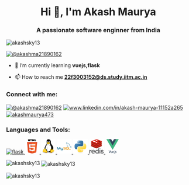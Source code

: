 <h1 align="center">Hi 👋, I'm Akash Maurya</h1>
<h3 align="center">A passionate software enginner from India</h3>

<p align="left"> <img src="https://komarev.com/ghpvc/?username=akashsky13&label=Profile%20views&color=0e75b6&style=flat" alt="akashsky13" /> </p>

<p align="left"> <a href="https://twitter.com/@akashma21890162" target="blank"><img src="https://img.shields.io/twitter/follow/@akashma21890162?logo=twitter&style=for-the-badge" alt="@akashma21890162" /></a> </p>

- 🌱 I’m currently learning **vuejs,flask**

- 📫 How to reach me **22f3003152@ds.study.iitm.ac.in**

<h3 align="left">Connect with me:</h3>
<p align="left">
<a href="https://twitter.com/@akashma21890162" target="blank"><img align="center" src="https://raw.githubusercontent.com/rahuldkjain/github-profile-readme-generator/master/src/images/icons/Social/twitter.svg" alt="@akashma21890162" height="30" width="40" /></a>
<a href="https://linkedin.com/in/www.linkedin.com/in/akash-maurya-11152a265" target="blank"><img align="center" src="https://raw.githubusercontent.com/rahuldkjain/github-profile-readme-generator/master/src/images/icons/Social/linked-in-alt.svg" alt="www.linkedin.com/in/akash-maurya-11152a265" height="30" width="40" /></a>
<a href="https://instagram.com/akashmaurya473" target="blank"><img align="center" src="https://raw.githubusercontent.com/rahuldkjain/github-profile-readme-generator/master/src/images/icons/Social/instagram.svg" alt="akashmaurya473" height="30" width="40" /></a>
</p>

<h3 align="left">Languages and Tools:</h3>
<p align="left"> <a href="https://flask.palletsprojects.com/" target="_blank" rel="noreferrer"> <img src="https://www.vectorlogo.zone/logos/pocoo_flask/pocoo_flask-icon.svg" alt="flask" width="40" height="40"/> </a> <a href="https://www.w3.org/html/" target="_blank" rel="noreferrer"> <img src="https://raw.githubusercontent.com/devicons/devicon/master/icons/html5/html5-original-wordmark.svg" alt="html5" width="40" height="40"/> </a> <a href="https://www.linux.org/" target="_blank" rel="noreferrer"> <img src="https://raw.githubusercontent.com/devicons/devicon/master/icons/linux/linux-original.svg" alt="linux" width="40" height="40"/> </a> <a href="https://www.mysql.com/" target="_blank" rel="noreferrer"> <img src="https://raw.githubusercontent.com/devicons/devicon/master/icons/mysql/mysql-original-wordmark.svg" alt="mysql" width="40" height="40"/> </a> <a href="https://www.python.org" target="_blank" rel="noreferrer"> <img src="https://raw.githubusercontent.com/devicons/devicon/master/icons/python/python-original.svg" alt="python" width="40" height="40"/> </a> <a href="https://redis.io" target="_blank" rel="noreferrer"> <img src="https://raw.githubusercontent.com/devicons/devicon/master/icons/redis/redis-original-wordmark.svg" alt="redis" width="40" height="40"/> </a> <a href="https://vuejs.org/" target="_blank" rel="noreferrer"> <img src="https://raw.githubusercontent.com/devicons/devicon/master/icons/vuejs/vuejs-original-wordmark.svg" alt="vuejs" width="40" height="40"/> </a> </p>

<p><img align="left" src="https://github-readme-stats.vercel.app/api/top-langs?username=akashsky13&show_icons=true&locale=en&layout=compact" alt="akashsky13" /></p>

<p>&nbsp;<img align="center" src="https://github-readme-stats.vercel.app/api?username=akashsky13&show_icons=true&locale=en" alt="akashsky13" /></p>

<p><img align="center" src="https://github-readme-streak-stats.herokuapp.com/?user=akashsky13&" alt="akashsky13" /></p>

